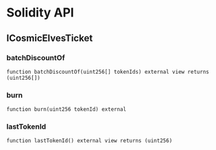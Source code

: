 # Solidity API

## ICosmicElvesTicket

### batchDiscountOf

```solidity
function batchDiscountOf(uint256[] tokenIds) external view returns (uint256[])
```

### burn

```solidity
function burn(uint256 tokenId) external
```

### lastTokenId

```solidity
function lastTokenId() external view returns (uint256)
```

